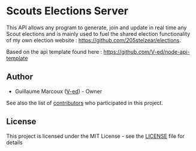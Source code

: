 # Scouts Elections Server

This API allows any program to generate, join and update in real time any Scout elections and is mainly used to fuel the shared election functionality of my own election website : https://github.com/205stelzear/elections.

Based on the api template found here : <https://github.com/V-ed/node-api-template>

## Author

- Guillaume Marcoux ([V-ed](https://github.com/V-ed)) - Owner

See also the list of [contributors](https://github.com/205stelzear/elections-server/contributors) who participated in this project.

## License

This project is licensed under the MIT License - see the [LICENSE](LICENSE.md) file for details
